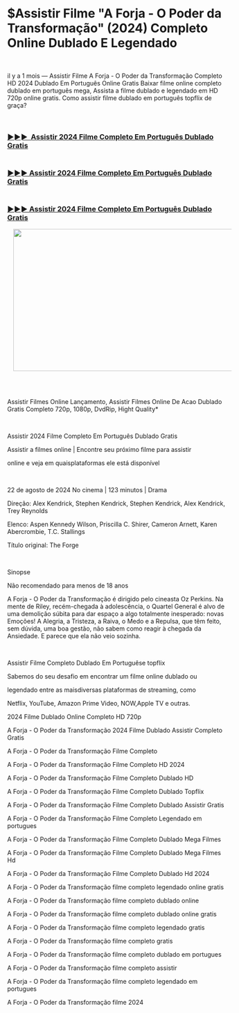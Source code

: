 <h1 style="text-align: left;">$Assistir Filme "A Forja - O Poder da Transformação" (2024) Completo Online Dublado E Legendado</h1><p><br /></p><p>il y a 1 mois — Assistir Filme A Forja - O Poder da Transformação Completo HD 2024 Dublado Em Português Online Gratis Baixar filme online completo dublado em português mega, Assista a filme dublado e legendado em HD 720p online gratis. Como assistir filme dublado em português topflix de graça?</p><p>&nbsp;</p><h3 style="text-align: left;"><a href="https://bit.ly/4dzyRww">▶►►&nbsp; Assistir 2024 Filme Completo Em Português Dublado Gratis</a></h3><h3 style="text-align: left;"><br /><a href="https://bit.ly/3TUyCVS">▶️►► Assistir 2024 Filme Completo Em Português Dublado Gratis</a></h3><h3 style="text-align: left;"><br /><a href="https://bit.ly/4dzyRww">▶️►► Assistir 2024 Filme Completo Em Português Dublado Gratis</a></h3><div class="separator" style="clear: both; text-align: center;"><a href="https://bit.ly/4dzyRww" imageanchor="1" style="margin-left: 1em; margin-right: 1em;"><img border="0" data-original-height="342" data-original-width="675" height="327" src="https://blogger.googleusercontent.com/img/b/R29vZ2xl/AVvXsEgnfGS80bsDrHhAAqSX18QGM4JjkI0HgcUeS3INBJkom5lm_vZ7wQwpcKJJJ-fv2oLoCpUTouHTAv9ZfgadEi6ePG4Csw9CuzH4ytpyhTwN_uyYDVF5uLSEpwDOIxfI1EsS6t7YpUJPcJGHRjGxdw5Uj_rimdfwki41Yta35Twbu2aqI_wCryzxXdedCT8/w663-h327/PELICULA%20COMPLETA%202024.gif" width="663" /></a></div><br /><p style="text-align: left;"><br /></p><p style="text-align: left;">Assistir Filmes Online Lançamento, Assistir Filmes Online De Acao Dublado Gratis Completo 720p, 1080p, DvdRip, Hight Quality*</p><p>&nbsp;</p><p>Assistir 2024 Filme Completo Em Português Dublado Gratis</p><p>Assistir a filmes online | Encontre seu próximo filme para assistir</p><p>online e veja em quaisplataformas ele está disponível</p><p>&nbsp;</p><p>22 de agosto de 2024 No cinema | 123 minutos | Drama</p><p>Direção: Alex Kendrick, Stephen Kendrick, Stephen Kendrick, Alex Kendrick, Trey Reynolds</p><p>Elenco: Aspen Kennedy Wilson, Priscilla C. Shirer, Cameron Arnett, Karen Abercrombie, T.C. Stallings</p><p>Título original: The Forge</p><p>&nbsp;</p><p>Sinopse</p><p>Não recomendado para menos de 18 anos</p><p>A Forja - O Poder da Transformação é dirigido pelo cineasta Oz Perkins. Na mente de Riley, recém-chegada à adolescência, o Quartel General é alvo de uma demolição súbita para dar espaço a algo totalmente inesperado: novas Emoções! A Alegria, a Tristeza, a Raiva, o Medo e a Repulsa, que têm feito, sem dúvida, uma boa gestão, não sabem como reagir à chegada da Ansiedade. E parece que ela não veio sozinha.</p><p>&nbsp;</p><p>Assistir Filme Completo Dublado Em Portuguêse topflix</p><p>Sabemos do seu desafio em encontrar um filme online dublado ou</p><p>legendado entre as maisdiversas plataformas de streaming, como</p><p>Netflix, YouTube, Amazon Prime Video, NOW,Apple TV e outras.</p><p>2024 Filme Dublado Online Completo HD 720p</p><p>A Forja - O Poder da Transformação 2024 Filme Dublado Assistir Completo Gratis</p><p>A Forja - O Poder da Transformação Filme Completo</p><p>A Forja - O Poder da Transformação Filme Completo HD 2024</p><p>A Forja - O Poder da Transformação Filme Completo Dublado HD</p><p>A Forja - O Poder da Transformação Filme Completo Dublado Topflix</p><p>A Forja - O Poder da Transformação Filme Completo Dublado Assistir Gratis</p><p>A Forja - O Poder da Transformação Filme Completo Legendado em portugues</p><p>A Forja - O Poder da Transformação Filme Completo Dublado Mega Filmes</p><p>A Forja - O Poder da Transformação Filme Completo Dublado Mega Filmes Hd</p><p>A Forja - O Poder da Transformação Filme Completo Dublado Hd 2024</p><p>A Forja - O Poder da Transformação filme completo legendado online gratis</p><p>A Forja - O Poder da Transformação filme completo dublado online</p><p>A Forja - O Poder da Transformação filme completo dublado online gratis</p><p>A Forja - O Poder da Transformação filme completo legendado gratis</p><p>A Forja - O Poder da Transformação filme completo gratis</p><p>A Forja - O Poder da Transformação filme completo dublado em portugues</p><p>A Forja - O Poder da Transformação filme completo assistir</p><p>A Forja - O Poder da Transformação filme completo legendado em portugues</p><p>A Forja - O Poder da Transformação filme 2024</p>
